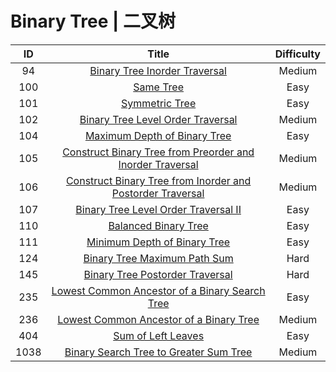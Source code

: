 ﻿# Binary Tree | 二叉树

|ID|Title|Difficulty|
|:-:|:-:|:-:|
|94|[Binary Tree Inorder Traversal](https://github.com/Maxwell-L/Maxwell-LeetCode/blob/master/LeetCode/Binary%20Tree/94_Binary%20Tree%20Inorder%20Traversal.java)|Medium|
|100|[Same Tree](https://github.com/Maxwell-L/Maxwell-LeetCode/blob/master/LeetCode/Binary%20Tree/100_Same%20Tree.java)|Easy|
|101|[Symmetric Tree](https://github.com/Maxwell-L/Maxwell-LeetCode/blob/master/LeetCode/Binary%20Tree/101_Symmetric%20Tree.java)|Easy|
|102|[Binary Tree Level Order Traversal](https://github.com/Maxwell-L/Maxwell-LeetCode/blob/master/LeetCode/Binary%20Tree/102_Binary%20Tree%20Level%20Order%20Traversal.java)|Medium|
|104|[Maximum Depth of Binary Tree](https://github.com/Maxwell-L/Maxwell-LeetCode/blob/master/LeetCode/Binary%20Tree/104_Maximum%20Depth%20of%20Binary%20Tree.java)|Easy|
|105|[Construct Binary Tree from Preorder and Inorder Traversal](https://github.com/Maxwell-L/Maxwell-LeetCode/blob/master/LeetCode/Binary%20Tree/105_Construct%20Binary%20Tree%20from%20Preorder%20and%20Inorder%20Traversal.java)|Medium|
|106|[Construct Binary Tree from Inorder and Postorder Traversal](https://github.com/Maxwell-L/Maxwell-LeetCode/blob/master/LeetCode/Binary%20Tree/106_Construct%20Binary%20Tree%20from%20Inorder%20and%20Postorder%20Traversal.java)|Medium|
|107|[Binary Tree Level Order Traversal II](https://github.com/Maxwell-L/Maxwell-LeetCode/blob/master/LeetCode/Binary%20Tree/107_Binary%20Tree%20Level%20Order%20Traversal%20II.java)|Easy|
|110|[Balanced Binary Tree](https://github.com/Maxwell-L/Maxwell-LeetCode/blob/master/LeetCode/Binary%20Tree/110_Balanced%20Binary%20Tree.java)|Easy|
|111|[Minimum Depth of Binary Tree](https://github.com/Maxwell-L/Maxwell-LeetCode/blob/master/LeetCode/Binary%20Tree/111_Minimum%20Depth%20of%20Binary%20Tree.java)|Easy|
|124|[Binary Tree Maximum Path Sum](https://github.com/Maxwell-L/Maxwell-LeetCode/blob/master/LeetCode/Binary%20Tree/124_Binary%20Tree%20Maximum%20Path%20Sum.java)|Hard|
|145|[Binary Tree Postorder Traversal](https://github.com/Maxwell-L/Maxwell-LeetCode/blob/master/LeetCode/Binary%20Tree/145_Binary%20Tree%20Postorder%20Traversal.java)|Hard|
|235|[Lowest Common Ancestor of a Binary Search Tree](https://github.com/Maxwell-L/Maxwell-LeetCode/blob/master/LeetCode/Binary%20Tree/235_Lowest%20Common%20Ancestor%20of%20a%20Binary%20Search%20Tree.java)|Easy|
|236|[Lowest Common Ancestor of a Binary Tree](https://github.com/Maxwell-L/Maxwell-LeetCode/blob/master/LeetCode/Binary%20Tree/236_Lowest%20Common%20Ancestor%20of%20a%20Binary%20Tree.java)|Medium|
|404|[Sum of Left Leaves](https://github.com/Maxwell-L/Maxwell-LeetCode/blob/master/LeetCode/Binary%20Tree/404_Sum%20of%20Left%20Leaves.java)|Easy|
|1038|[Binary Search Tree to Greater Sum Tree](https://github.com/Maxwell-L/Maxwell-LeetCode/blob/master/LeetCode/Binary%20Tree/1038_Binary%20Search%20Tree%20to%20Greater%20Sum%20Tree.java)|Medium|
